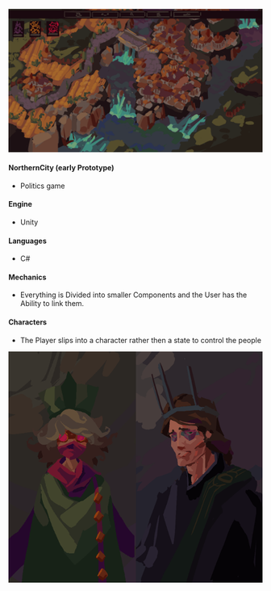 ![](Images/Mockup.png)

#### NorthernCity (early Prototype)
- Politics game

#### Engine
- Unity

#### Languages
- C#

#### Mechanics
- Everything is Divided into smaller Components and the User has the Ability to link them.

#### Characters
- The Player slips into a character rather then a state to control the people

![](Images/Characters.png)